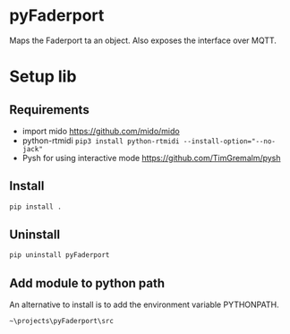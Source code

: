 # pyFaderport
Maps the Faderport ta an object. Also exposes the interface over MQTT.

# Setup lib
## Requirements
* import mido https://github.com/mido/mido
* python-rtmidi `pip3 install python-rtmidi --install-option="--no-jack"`
* Pysh for using interactive mode https://github.com/TimGremalm/pysh

## Install
```bash
pip install .
```

## Uninstall
```bash
pip uninstall pyFaderport
```

## Add module to python path
An alternative to install is to add the environment variable PYTHONPATH.
```
~\projects\pyFaderport\src
```

